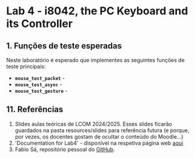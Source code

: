 # Lab 4 - i8042, the PC Keyboard and its Controller

## 1. Funções de teste esperadas

Neste laboratório é esperado que implementes as seguintes funções de teste principais:
- **`mouse_test_packet`** -
- **`mouse_test_async`** -
- **`mouse_test_gesture`** -



























## 11. Referências

1. Slides aulas teóricas de LCOM 2024/2025. Esses slides ficarão guardados na pasta resources/slides para referência futura (e porque, por vezes, os docentes gostam de ocultar o conteúdo do Moodle...)
2. 'Documentation for Lab4' - disponível na respetiva página web [aqui](https://pages.up.pt/~up722898/aulas/lcom2425/lab4/lab4.html)
3. Fabio Sá, repositório pessoal do [GitHub](https://github.com/Fabio-A-Sa/Y2S2-LabComputadores/tree/main/Labs/lab2#para-configurar-o-timer---configuration-command).